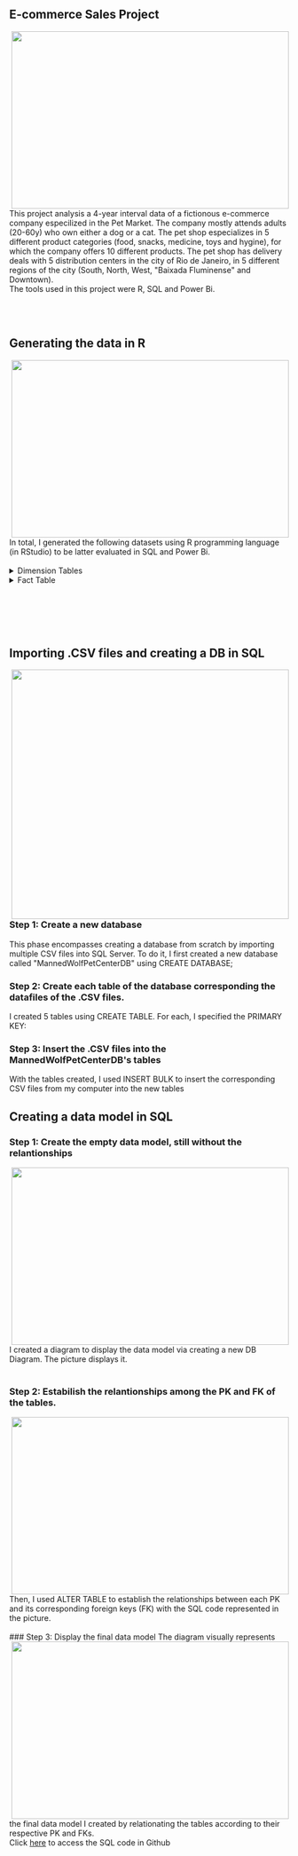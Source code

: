 ## E-commerce Sales Project 
<img align="right" width="500" height="320" src="https://drive.google.com/uc?id=1dP7f8_ORmpAoVGIVIE5zeCCNPmubNNJJ">
This project analysis a 4-year interval data of a fictionous e-commerce company especilized in the Pet Market. The company mostly attends adults (20-60y) who own either a dog or a cat. The pet shop especializes in 5 different product categories (food, snacks, medicine, toys and hygine), for which the company offers 10 different products. The pet shop has delivery deals with 5 distribution centers in the city of Rio de Janeiro, in 5 different regions of the city (South, North, West, "Baixada Fluminense" and Downtown).
<br>
The tools used in this project were R, SQL and Power Bi.

<br><br>

## Generating the data in R 
<img align="right" width="500" height="320" src="https://drive.google.com/uc?id=1GYJsIZc6gqhxgwJAI6__pmzr1_loxYCZ">
In total, I generated the following datasets using R programming language (in RStudio) to be latter evaluated in SQL and Power Bi. 
<br> <br>
<details>
  <summary>Dimension Tables</summary>
  
  1. **dim_customers**
     - `customer_id`: Unique identifier for each customer
     - `first_name`: Customer's first name
     - `last_name`: Customer's last name
     - `email`: Customer's email address
     - `phone`: Customer's phone number
     - `registration_date`: Date of customer registration
     - `age`: Age of the customer
     -  `gender`: Gender of the customer
     - `marital_status`: Customer's marital status
     - `number_of_pets`: Number of pets owned

  2. **dim_products**
     - `product_id`: Unique product identifier
     - `product_name`: Name of the product
     - `category_id`: Product category identifier
     - `category`: Name of the category
     - `pet_type`: Type of pet the product is for
     - `price`: Price of the product
     - `stock_quantity`: Available stock quantity

  3. **dim_categories**
     - `category_id`: Unique category identifier
     - `category_name`: Name of the category
     - `category_description`: Description of the category

  4. **dim_distributors**
     - `distributor_id`: Unique distributor identifier
     - `distributor_region`: Distributor's geographical region
     - `distributor_state`: State of the distributor
     - `latitude`: Latitude of distributor's location
     - `longitude`: Longitude of distributor's location

</details>

<details>
  <summary>Fact Table</summary>
  
  1. **fact_sales**
     - `order_id`: Unique order identifier
     - `product_id`: Purchased product identifier
     - `customer_id`: Customer identifier
     - `distributor_id`: Distributor identifier
     - `sale_date`: Date of the sale
     - `quantity`: Quantity purchased
     - `total_amount`: Total purchase amount
     - `expected_delivery_date`: Estimated delivery date
     - `actual_delivery_date`: Actual delivery date

</details>

<br><br>
<br><br>

## Importing .CSV files and creating a DB in SQL
<img align="right" width="500" height="450" src="https://drive.google.com/uc?id=1HHn4R9Ix-q_x6y1szUHl6xPp7qEb0WKt">

### Step 1: Create a new database  

This phase encompasses creating a database from scratch by importing multiple CSV files into SQL Server. To do it, I first created a new database called "MannedWolfPetCenterDB" using CREATE DATABASE;

### Step 2: Create each table of the database corresponding the datafiles of the .CSV files.

I created 5 tables using CREATE TABLE. For each, I specified the PRIMARY KEY:

### Step 3: Insert the .CSV files into the MannedWolfPetCenterDB's tables

With the tables created, I used INSERT BULK to insert the corresponding CSV files from my computer into the new tables

## Creating a data model in SQL

### Step 1: Create the empty data model, still without the relantionships
<img align="right" width="500" height="320" src="https://drive.google.com/uc?id=12Uq57n-5zp_Eo0GuFGSrNasFWk6jq7vk">

I created a diagram to display the data model via creating a new DB Diagram. The picture displays it. 
<br><br>
### Step 2: Estabilish the relantionships among the PK and FK of the tables. 
<img align="right" width="500" height="320" src="https://drive.google.com/uc?id=1AEKaePMfL5AqZIM__1T2GCCOVKZd6zQN">
Then, I used ALTER TABLE to establish the relationships between each PK and its corresponding foreign keys (FK) with the SQL code represented in the picture.
<br><br>
### Step 3: Display the final data model 
<img align="right" width="500" height="320" src="https://drive.google.com/uc?id=13vkSjDcsHWd3Bx9m76MUaxjyL8oX2g0-">
The diagram visually represents the final data model I created by relationating the tables according to their respective PK and FKs.

<br>
Click <a href="https://github.com/Larissa-Cury/E-commerceProject/tree/8ac17a02d44452e4108c29fb308b85404a9ba64a/SQL%20Files/Create%20DB" target="_blank">here</a> to access the SQL code in Github

<br><br>

